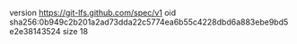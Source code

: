 version https://git-lfs.github.com/spec/v1
oid sha256:0b949c2b201a2ad73dda22c5774ea6b55c4228dbd6a883ebe9bd5e2e38143524
size 18
